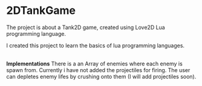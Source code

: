 # 2DTankGame
The project is about a Tank2D game, created using Love2D Lua programming language.

I created this project to learn the basics of lua programming languages.

<br/>**Implementations**
There is a an Array of enemies where each enemy is spawn from. Currently i have not added the projectiles for firing.
The user can depletes enemy lifes by crushing onto them (I will add projectiles soon).
